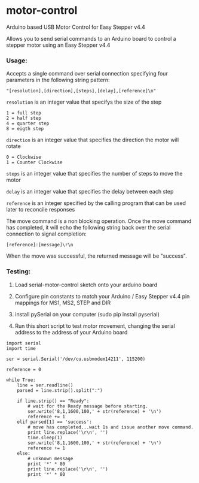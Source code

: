# motor-control
Arduino based USB Motor Control for Easy Stepper v4.4

Allows you to send serial commands to an Arduino board to control a stepper motor using an Easy Stepper v4.4

### Usage:
Accepts a single command over serial connection specifying four parameters in the following string pattern:

```
"[resolution],[direction],[steps],[delay],[reference]\n"
```

`resolution` is an integer value that specifys the size of the step

```
1 = full step
2 = half step
4 = quarter step
8 = eigth step
```

`direction` is an integer value that specifies the direction the motor will rotate

```
0 = Clockwise
1 = Counter Clockwise
```

`steps` is an integer value that specifies the number of steps to move the motor

`delay` is an integer value that specifies the delay between each step

`reference` is an integer specified by the calling program that can be used later to reconcile responses

The move command is a non blocking operation.  Once the move command has completed, it will echo the following string back over the serial connection to signal completion:

```
[reference]:[message]\r\n
```
When the move was successful, the returned message will be "success".

### Testing:  

1. Load serial-motor-control sketch onto your arduino board

2. Configure pin constants to match your Arduino / Easy Stepper v4.4 pin mappings for MS1, MS2, STEP and DIR

3. install pySerial on your computer (sudo pip install pyserial)

4. Run this short script to test motor movement, changing the serial address to the address of your Arduino board


```
import serial
import time

ser = serial.Serial('/dev/cu.usbmodem14211', 115200)

reference = 0

while True:
    line = ser.readline()
    parsed = line.strip().split(":")

    if line.strip() == "Ready":
        # wait for the Ready message before starting.
        ser.write('8,1,1600,100,' + str(reference) + '\n')
        reference += 1
    elif parsed[1] == 'success':
        # move has completed...wait 1s and issue another move command.
        print line.replace('\r\n', '')
        time.sleep(1)
        ser.write('8,1,1600,100,' + str(reference) + '\n')
        reference += 1
    else:
        # unknown message
        print '*' * 80
        print line.replace('\r\n', '')
        print '*' * 80

```